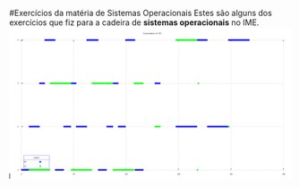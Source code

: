 #Exercícios da matéria de Sistemas Operacionais
Estes são alguns dos exercícios que fiz para a cadeira de **sistemas operacionais** no IME.
![](.readme_files/escalonamento.png)

